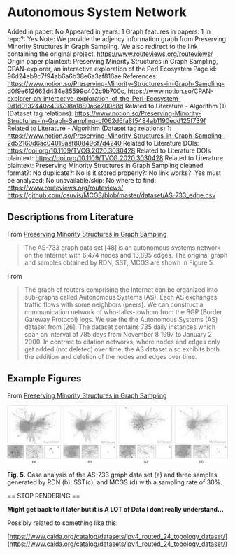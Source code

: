 # Autonomous System Network

Added in paper: No
Appeared in years: 1
Graph features in papers: 1
In repo?: Yes
Note: We provide the adjency information graph from Preserving Minority Structures in Graph Sampling. We also redirect to the link containing the original project, https://www.routeviews.org/routeviews/
Origin paper plaintext: Preserving Minority Structures in Graph Sampling, CPAN-explorer, an interactive exploration of the Perl Ecosystem
Page id: 96d24eb9c7f94ab6a6b38e6a3af816ae
References: https://www.notion.so/Preserving-Minority-Structures-in-Graph-Sampling-d0f9e612663d434e85599c402c9b700c, https://www.notion.so/CPAN-explorer-an-interactive-exploration-of-the-Perl-Ecosystem-0d1d0132440c438798a1880a6e200d8d
Related to Literature - Algorithm (1) (Dataset tag relations): https://www.notion.so/Preserving-Minority-Structures-in-Graph-Sampling-cf062d6fa8f5484ab1190edd125f739f
Related to Literature - Algorithm (Dataset tag relations) 1: https://www.notion.so/Preserving-Minority-Structures-in-Graph-Sampling-2d52160d6ac04019aaf808496f7d4240
Related to Literature DOIs: https://doi.org/10.1109/TVCG.2020.3030428
Related to Literature DOIs plaintext: https://doi.org/10.1109/TVCG.2020.3030428
Related to Literature plaintext: Preserving Minority Structures in Graph Sampling
cleaned format?: No
duplicate?: No
is it stored properly?: No
link works?: Yes
must be analyzed: No
unavailable/skip: No
where to find: https://www.routeviews.org/routeviews/
https://github.com/csuvis/MCGS/blob/master/dataset/AS-733_edge.csv

## Descriptions from Literature

From [Preserving Minority Structures in Graph Sampling](https://ieeexplore.ieee.org/document/9222065)

> The AS-733 graph data set [48] is an autonomous systems network on the Internet with 6,474 nodes and 13,895 edges. The original graph and samples obtained by RDN, SST, MCGS are shown in Figure 5.
> 

From 

> The graph of routers comprising the Internet can be organized into sub-graphs called Autonomous Systems (AS).
Each AS exchanges traffic flows with some neighbors (peers).
We can construct a communication network of who-talks-towhom from the BGP (Border Gateway Protocol) logs.
We use the the Autonomous Systems (AS) dataset from [26].
The dataset contains 735 daily instances which span an interval of 785 days from November 8 1997 to January 2 2000.
In contrast to citation networks, where nodes and edges
only get added (not deleted) over time, the AS dataset also
exhibits both the addition and deletion of the nodes and
edges over time.
> 

## Example Figures

From [Preserving Minority Structures in Graph Sampling](https://ieeexplore.ieee.org/document/9222065)

![Untitled](Autonomous%20System%20Network%2096d24eb9c7f94ab6a6b38e6a3af816ae/Untitled.png)

******************Fig. 5.****************** Case analysis of the AS-733 graph data set (a) and three samples generated by RDN (b), SST(c), and MCGS (d) with a sampling rate of 30%.

== STOP RENDERING ==

**********************************************************************************************************************************************Might get back to it later but it is A LOT of Data I dont really understand…**********************************************************************************************************************************************

Possibly related to something like this:

[https://www.caida.org/catalog/datasets/ipv4_routed_24_topology_dataset/](https://www.caida.org/catalog/datasets/ipv4_routed_24_topology_dataset/)